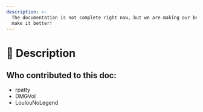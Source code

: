 ```yaml
---
description: >-
  The documentation is not complete right now, but we are making our best to
  make it better!
---
```


# 📃 Description

## Who contributed to this doc:

* rpatty
* DMGVol
* LoulouNoLegend
